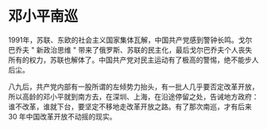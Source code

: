 # 邓小平南巡

1991年，苏联、东欧的社会主义国家集体瓦解，中国共产党感到警钟长鸣。戈尔巴乔夫 " 新政治思维 " 带来了俄罗斯、苏联的民主化，最后戈尔巴乔夫个人丧失所有的权力，苏联也解体了。中国共产党对民主运动有了极高的警惕，绝不能步人后尘。

八九后，共产党内部有一股所谓的左倾势力抬头，有一批人几乎要否定改革开放，所以高龄的邓小平就到南方去，在深圳、上海，在沿途停留之处，告诫地方政府：谁不改革，谁就下台，要坚定不移地走改革开放之路。有了那次南巡，才有后来 30 年中国改革开放不动摇的现实。

